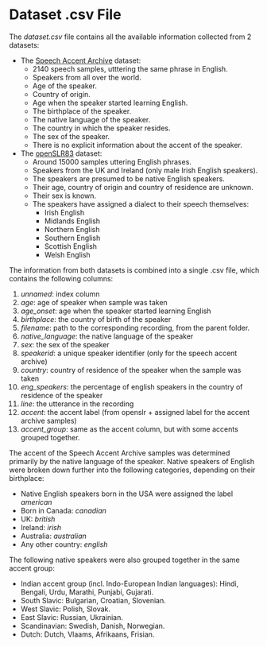 # Dataset .csv File


The *dataset.csv* file contains all the available information collected from 2 datasets:
- The [Speech Accent Archive](http://accent.gmu.edu/about.php) dataset:
    - 2140 speech samples, utttering the same phrase in English.
    - Speakers from all over the world.
    - Age of the speaker.
    - Country of origin.
    - Age when the speaker started learning English.
    - The birthplace of the speaker.
    - The native language of the speaker.
    - The country in which the speaker resides.
    - The sex of the speaker.
    - There is no explicit information about the accent of the speaker.
- The [openSLR83](http://www.openslr.org/83/) dataset:
    - Around 15000 samples uttering English phrases.
    - Speakers from the UK and Ireland (only male Irish English speakers).
    - The speakers are presumed to be native English speakers.
    - Their age, country of origin and country of residence are unknown.
    - Their sex is known.
    - The speakers have assigned a dialect to their speech themselves:
        - Irish English
        - Midlands English
        - Northern English
        - Southern English
        - Scottish English
        - Welsh English


The information from both datasets is combined into a single .csv file, which contains the following columns:
1. *unnamed*: index column
2. *age*: age of speaker when sample was taken
3. *age_onset*: age when the speaker started learning English
4. *birthplace*: the country of birth of the speaker
5. *filename*: path to the corresponding recording, from the parent folder.
6. *native_language*: the native language of the speaker
7. *sex*: the sex of the speaker
8. *speakerid*: a unique speaker identifier (only for the speech accent archive)
9. *country*: country of residence of the speaker when the sample was taken
10. *eng_speakers*: the percentage of english speakers in the country of residence of the speaker
11. *line*: the utterance in the recording
12. *accent*: the accent label (from openslr + assigned label for the accent archive samples)
13. *accent_group*: same as the accent column, but with some accents grouped together.


The accent of the Speech Accent Archive samples was determined primarily by the native language of the speaker. Native speakers of English were broken down further into the following categories, depending on their birthplace:
- Native English speakers born in the USA were assigned the label *american*
- Born in Canada: *canadian*
- UK: *british*
- Ireland: *irish*
- Australia: *australian*
- Any other country: *english*


The following native speakers were also grouped together in the same accent group:
- Indian accent group (incl. Indo-European Indian languages): Hindi, Bengali, Urdu, Marathi, Punjabi, Gujarati.
- South Slavic: Bulgarian, Croatian, Slovenian.
- West Slavic: Polish, Slovak.
- East Slavic: Russian, Ukrainian.
- Scandinavian: Swedish, Danish, Norwegian.
- Dutch: Dutch, Vlaams, Afrikaans, Frisian.